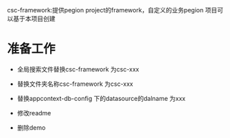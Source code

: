 csc-framework:提供pegion project的framework，自定义的业务pegion 项目可以基于本项目创建

# 准备工作
  
  * 全局搜索文件替换csc-framework 为csc-xxx
  
  * 替换文件夹名称csc-framework 为csc-xxx
  
  * 替换appcontext-db-config 下的datasource的dalname 为xxx
  
  * 修改readme
  
  * 删除demo
